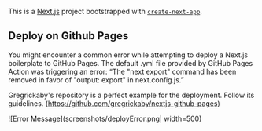 This is a [Next.js](https://nextjs.org/) project bootstrapped with [`create-next-app`](https://github.com/vercel/next.js/tree/canary/packages/create-next-app).

## Deploy on Github Pages

You might encounter a common error while attempting to deploy a Next.js boilerplate to GitHub Pages. The default .yml file provided by GitHub Pages Action was triggering an error: “The "next export" command has been removed in favor of "output: export" in next.config.js.”

Gregrickaby's repository is a perfect example for the deployment. Follow its guidelines.
(https://github.com/gregrickaby/nextjs-github-pages)

![Error Message](screenshots/deployError.png| width=500)

